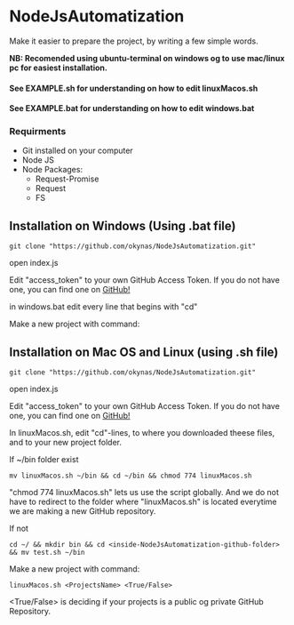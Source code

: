 # NodeJsAutomatization

Make it easier to prepare the project, by writing a few simple words. 

**NB: Recomended using ubuntu-terminal on windows og to use mac/linux pc for easiest installation.**

#### See EXAMPLE.sh for understanding on how to edit linuxMacos.sh

#### See EXAMPLE.bat for understanding on how to edit windows.bat

### Requirments

- Git installed on your computer
- Node JS
- Node Packages:
    - Request-Promise
    - Request
    - FS

## Installation on Windows (Using .bat file)

```
git clone "https://github.com/okynas/NodeJsAutomatization.git" 
```

open index.js

Edit "access_token" to your own GitHub Access Token. 
If you do not have one, you can find one on [GitHub!](https://github.com/settings/tokens)

in windows.bat edit every line that begins with "cd"

Make a new project with command:


## Installation on Mac OS and Linux (using .sh file)

```
git clone "https://github.com/okynas/NodeJsAutomatization.git" 
```

open index.js

Edit "access_token" to your own GitHub Access Token. 
If you do not have one, you can find one on [GitHub!](https://github.com/settings/tokens)

In linuxMacos.sh, edit "cd"-lines, to where you downloaded theese files, and to your new project folder. 

If ~/bin folder exist

```
mv linuxMacos.sh ~/bin && cd ~/bin && chmod 774 linuxMacos.sh
```

"chmod 774 linuxMacos.sh" lets us use the script globally. And we do not have to redirect to the folder where "linuxMacos.sh" is located everytime we are making a new GitHub repository. 

If not

```
cd ~/ && mkdir bin && cd <inside-NodeJsAutomatization-github-folder> && mv test.sh ~/bin
```

Make a new project with command:

```
linuxMacos.sh <ProjectsName> <True/False>
```

<True/False> is deciding if your projects is a public og private GitHub Repository. 
